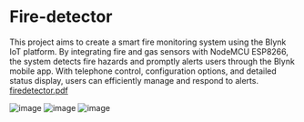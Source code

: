 # Fire-detector
This project aims to create a smart fire monitoring system using the Blynk IoT platform. 
By integrating fire and gas sensors with NodeMCU ESP8266, the system detects fire 
hazards and promptly alerts users through the Blynk mobile app. With telephone control, 
configuration options, and detailed status display, users can efficiently manage and 
respond to alerts.
[firedetector.pdf](https://github.com/Sown5103/Fire-detector/files/15282925/firedetector.pdf)

![image](https://github.com/Sown5103/Fire-detector/assets/109071464/46a23cdc-4c20-4bac-bbb4-1119ea7909f7)
![image](https://github.com/Sown5103/Fire-detector/assets/109071464/45d9d016-9445-4c06-be6e-27b3d2de7832)
![image](https://github.com/Sown5103/Fire-detector/assets/109071464/4836308d-3a08-4415-9f71-7b68580af25f)
